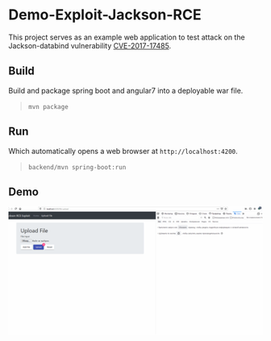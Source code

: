 # Demo-Exploit-Jackson-RCE
This project serves as an example web application to test attack on the Jackson-databind vulnerability [CVE-2017-17485](https://cve.mitre.org/cgi-bin/cvename.cgi?name=CVE-2017-17485).  

## Build
Build and package spring boot and angular7 into a deployable war file.
> `mvn package`

## Run
Which automatically opens a web browser at `http://localhost:4200`. 
> `backend/mvn spring-boot:run`                                  

## Demo 
![Demo gif](./jackson-rce-demo.gif)
